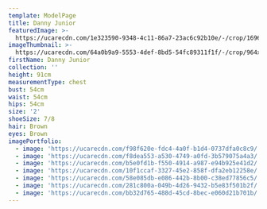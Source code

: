 ```yaml
---
template: ModelPage
title: Danny Junior
featuredImage: >-
  https://ucarecdn.com/1e323590-9348-4c11-86a7-23ac6c92b10e/-/crop/1696x1333/0,872/-/preview/
imageThumbnail: >-
  https://ucarecdn.com/64a0b9a9-5553-4def-8bd5-54fc89311f1f/-/crop/964x1240/429,288/-/preview/
firstName: Danny Junior
collection: ''
height: 91cm
measurementType: chest
bust: 54cm
waist: 54cm
hips: 54cm
size: '2'
shoeSize: 7/8
hair: Brown
eyes: Brown
imagePortfolio:
  - image: 'https://ucarecdn.com/f98f620e-fdc4-4a0f-b1d4-0737dfa0c8c9/'
  - image: 'https://ucarecdn.com/f8dea553-a530-4749-a0fd-3b579075a4a3/'
  - image: 'https://ucarecdn.com/b5e0fd1b-f550-4914-a987-e94b925e41d2/'
  - image: 'https://ucarecdn.com/10f1ccaf-3327-45e2-858f-dfa2eb12258e/'
  - image: 'https://ucarecdn.com/58e085db-e086-442b-8b00-c38ed77856c5/'
  - image: 'https://ucarecdn.com/281c800a-049b-4d26-9432-b5e83f501b2f/'
  - image: 'https://ucarecdn.com/bb32d765-488d-45cd-8bec-e060d21b701b/'
---
```


